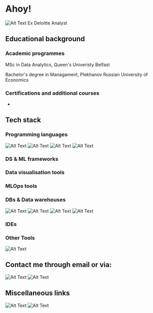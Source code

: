 # Ahoy! 
![Alt Text](https://media.giphy.com/media/a8fZR5ezrUGP7satX9/giphy.gif)
Ex Deloitte Analyst
## Educational background
### Academic programmes
 MSc in Data Analytics, Queen's Univeristy Belfast 
 
 Bachelor's degree in Managament, Plekhanov Russian University of Economics
### Certifications and additional courses
-
## Tech stack
### Programming languages
![Alt Text](https://img.shields.io/badge/-Python3-4B8BBE?logo=python&logoColor=white&style=flat-square)
![Alt Text](https://img.shields.io/badge/-R-276DC2?logo=r&logoColor=white&style=flat-square)
![Alt Text](https://img.shields.io/badge/-ABAP-00B9F2?logo=sap&logoColor=white&style=flat-square)
![Alt Text](https://img.shields.io/badge/-Kotlin-E24462?logo=kotlin&logoColor=white&style=flat-square)
### DS & ML frameworks
### Data visualisation tools
### MLOps tools
### DBs & Data warehouses
![Alt Text](https://img.shields.io/badge/-BigQuery-4285F4?logo=googlecloud&logoColor=white&style=flat-square)
![Alt Text](https://img.shields.io/badge/-BW/HANA-00B9F2?logo=sap&logoColor=white&style=flat-square)
![Alt Text](https://img.shields.io/badge/-PostgreSQL-336791?logo=postgresql&logoColor=white&style=flat-square)
![Alt Text](https://img.shields.io/badge/-SQLite-808080?logo=sqlite&logoColor=white&style=flat-square)
### IDEs
### Other Tools
![Alt Text](https://img.shields.io/badge/-Git-F1502F?logo=git&logoColor=white&style=flat-square)
## Contact me through email or via:
![Alt Text](https://img.shields.io/badge/-LinkedIn-0072b1?logo=linkedin&logoColor=white&style=flat-square)
![Alt Text](https://img.shields.io/badge/-Personal%20Website-191919?logo=web&logoColor=white&style=flat-square)
## Miscellaneous links
![Alt Text](https://img.shields.io/badge/-Personal%20Kaggle-20beff?logo=kaggle&logoColor=white&style=flat-square)
![Alt Text](https://img.shields.io/badge/-Personal%20DataCamp-#03ef62?logo=datacamp&logoColor=white&style=flat-square)
